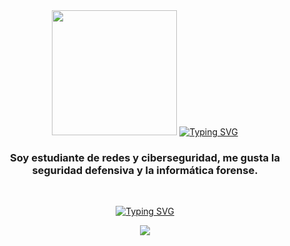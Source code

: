 <div id="header" align="center">
    <img src="https://media.giphy.com/media/IcJ6n6VJNjRNS/giphy.gif" width="200" />
    <a href="https://git.io/typing-svg"><img src="https://readme-typing-svg.herokuapp.com?font=Fira+Code&weight=700&size=30&pause=1000&color=FFC4C4&center=true&width=435&lines=Hi%2C+I'm+Farcy+Acosta" alt="Typing SVG" /></a>
    <h3 align="center">Soy estudiante de redes y ciberseguridad, me gusta la seguridad defensiva y la informática forense.</h3>
</div>

<br>


<p align="center">
<a href="https://git.io/typing-svg"><img src="https://readme-typing-svg.herokuapp.com?font=Fira+Code&weight=700&size=23&duration=1&pause=1000&color=FFC4C4&center=true&width=435&lines=<Skills>" alt="Typing SVG" /></a>
</p> 
<p align="center"><a href="https://skillicons.dev"><img src="https://skillicons.dev/icons?i=linux,bash,git" /></a></p>
